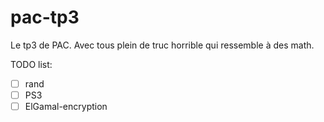 # pac-tp3
Le tp3 de PAC. Avec tous plein de truc horrible qui ressemble à des math.

TODO list:
- [ ] rand
- [ ] PS3
- [ ] ElGamal-encryption
